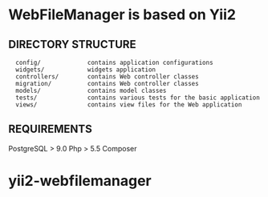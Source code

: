 WebFileManager is based on Yii2
============================


DIRECTORY STRUCTURE
-------------------

      config/             contains application configurations
      widgets/            widgets application
      controllers/        contains Web controller classes
      migration/          contains Web controller classes
      models/             contains model classes
      tests/              contains various tests for the basic application
      views/              contains view files for the Web application



REQUIREMENTS
------------

PostgreSQL > 9.0
Php > 5.5
Composer


# yii2-webfilemanager
